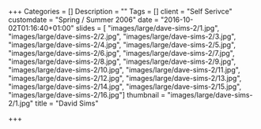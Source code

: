 +++
Categories = []
Description = ""
Tags = []
client = "Self Serivce"
customdate = "Spring / Summer 2006"
date = "2016-10-02T01:16:40+01:00"
slides = [
"images/large/dave-sims-2/1.jpg",
"images/large/dave-sims-2/2.jpg",
"images/large/dave-sims-2/3.jpg",
"images/large/dave-sims-2/4.jpg",
"images/large/dave-sims-2/5.jpg",
"images/large/dave-sims-2/6.jpg",
"images/large/dave-sims-2/7.jpg",
"images/large/dave-sims-2/8.jpg",
"images/large/dave-sims-2/9.jpg",
"images/large/dave-sims-2/10.jpg",
"images/large/dave-sims-2/11.jpg",
"images/large/dave-sims-2/12.jpg",
"images/large/dave-sims-2/13.jpg",
"images/large/dave-sims-2/14.jpg",
"images/large/dave-sims-2/15.jpg",
"images/large/dave-sims-2/16.jpg"]
thumbnail = "images/large/dave-sims-2/1.jpg"
title = "David Sims"

+++

